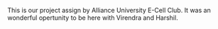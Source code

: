 This is our project assign by Alliance University E-Cell Club.
It was an wonderful opertunity to be here with Virendra and Harshil.